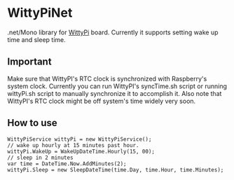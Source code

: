 # WittyPiNet
.net/Mono library for [WittyPi](http://www.uugear.com/witty-pi-realtime-clock-power-management-for-raspberry-pi/) board.
Currently it supports setting wake up time and sleep time.
## Important

Make sure that WittyPI's RTC clock is synchronized with Raspberry's system clock.
Currently you can run WittyPI's syncTime.sh script or running wittyPi.sh script to manually synchronize it to accomplish it.
Also note that WittyPI's RTC clock might be off system's time widely very soon.

## How to use
```
WittyPiService wittyPi = new WittyPiService();
// wake up hourly at 15 minutes past hour.
wittyPi.WakeUp = WakeUpDateTime.Hourly(15, 00);
// sleep in 2 minutes
var time = DateTime.Now.AddMinutes(2);
wittyPi.Sleep = new SleepDateTime(time.Day, time.Hour, time.Minutes);
```